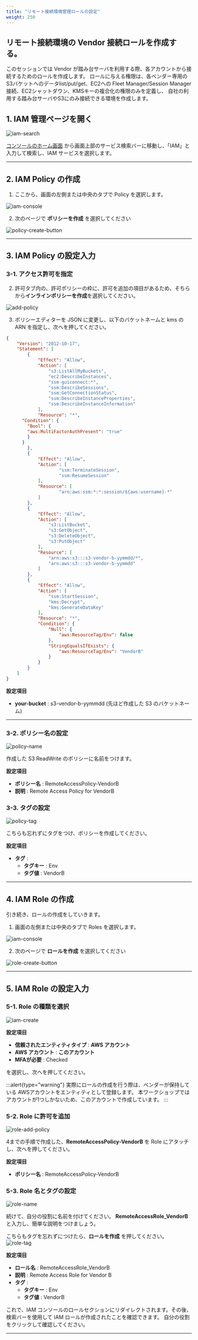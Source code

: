 ```yaml
---
title: "リモート接続環境管理ロールの設定"
weight: 250
---
```


## リモート接続環境の Vendor 接続ロールを作成する。

このセッションでは Vendor が踏み台サーバを利用する際、各アカウントから接続するためのロールを作成します。
ロールに与える権限は、各ベンダー専用のS3バケットへのデータlist/put/get、EC2への Fleet Manager/Session Manager 接続、EC2シャットダウン、KMSキーの複合化の権限のみを定義し、
自社の利用する踏み台サーバやS3にのみ接続できる環境を作成します。

## 1. IAM 管理ページを開く
![iam-search](/static/02_RemoteSettingHand/02_05_ConnectRole/iam_search.png)

[コンソールのホーム画面](https://console.aws.amazon.com/console) から画面上部のサービス検索バーに移動し、「IAM」と入力して検索し、IAM サービスを選択します。

---
## 2. IAM Policy の作成

1. ここから、画面の左側または中央のタブで Policy を選択します。

![iam-console](/static/02_RemoteSettingHand/02_05_ConnectRole/iam_console.png)

2. 次のページで **ポリシーを作成** を選択してください

![policy-create-button](/static/02_RemoteSettingHand/02_05_ConnectRole/policy_create_button.png)

---
## 3. IAM Policy の設定入力
### 3-1.  アクセス許可を指定

2. 許可タブ内の、許可ポリシーの枠に、許可を追加の項目があるため、そちらから**インラインポリシーを作成**を選択してください。

![add-policy](/static/02_RemoteSettingHand/02_05_ConnectRole/add_policy.png)

3. ポリシーエディターを JSON に変更し、以下のバケットネームと kms の ARN を指定し、次へを押してください。
```json
{
	"Version": "2012-10-17",
	"Statement": [
		{
			"Effect": "Allow",
			"Action": [
				"s3:ListAllMyBuckets",
				"ec2:DescribeInstances",
				"ssm-guiconnect:*",
				"ssm:DescribeSessions",
				"ssm:GetConnectionStatus",
				"ssm:DescribeInstanceProperties",
				"ssm:DescribeInstanceInformation"
			],
			"Resource": "*",
      "Condition": {
        "Bool": {
        "aws:MultiFactorAuthPresent": "true"
        }
      }
		},
		{
			"Effect": "Allow",
			"Action": [
					"ssm:TerminateSession",
					"ssm:ResumeSession"
			],
			"Resource": [
					"arn:aws:ssm:*:*:session/${aws:username}-*"
			]
		},
		{
			"Effect": "Allow",
			"Action": [
				"s3:ListBucket",
				"s3:GetObject",
				"s3:DeleteObject",
				"s3:PutObject"
			],
			"Resource": [
				"arn:aws:s3:::s3-vendor-b-yymmdd/*",
				"arn:aws:s3:::s3-vendor-b-yymmdd"
			]
		},
		{
			"Effect": "Allow",
			"Action": [
				"ssm:StartSession",
				"kms:Decrypt",
				"kms:GenerateDataKey"
			],
			"Resource": "*",
			"Condition": {
				"Null": {
					"aws:ResourceTag/Env": false
				},
				"StringEqualsIfExists": {
					"aws:ResourceTag/Env": "VendorB"
				}
			}
		}
	]
}
```

**設定項目**
- **your-bucket** : s3-vendor-b-yymmdd (先ほど作成した S3 のバケットネーム)

---
### 3-2. ポリシー名の設定

![policy-name](/static/02_RemoteSettingHand/02_05_ConnectRole/policy_name.png)

作成した S3 ReadWrite のポリシーに名前をつけます。

**設定項目**
- **ポリシー名** : RemoteAccessPolicy-VendorB
- **説明** : Remote Access Policy for VendorB

### 3-3. タグの設定

![policy-tag](/static/02_RemoteSettingHand/02_05_ConnectRole/policy_tag.png)

こちらも忘れずにタグをつけ、ポリシーを作成してください。

**設定項目**
- **タグ** :
  - **タグキー** : Env
  - **タグ値** : VendorB

---

## 4. IAM Role の作成

引き続き、ロールの作成をしていきます。

1. 画面の左側または中央のタブで Roles を選択します。

![iam-console](/static/02_RemoteSettingHand/02_05_ConnectRole/iam_console.png)

2. 次のページで **ロールを作成** を選択してください

![role-create-button](/static/02_RemoteSettingHand/02_05_ConnectRole/role_create_button.png)

---

## 5. IAM Role の設定入力
### 5-1. Role の種類を選択
![iam-create](/static/02_RemoteSettingHand/02_05_ConnectRole/iam_create.png)

**設定項目**
- **信頼されたエンティティタイプ** : **AWS アカウント** 
- **AWS アカウント** : **このアカウント**
- **MFAが必要** : Checked

を選択し、次へを押してください。

:::alert{type="warning"}
実際にロールの作成を行う際は、ベンダーが保持している AWSアカウントをエンティティとして登録します。
本ワークショップではアカウントが1つしかないため、このアカウントで作成しています。
:::

### 5-2. Role に許可を追加
![role-add-policy](/static/02_RemoteSettingHand/02_05_ConnectRole/role_add_policy.png)

4までの手順で作成した、**RemoteAccessPolicy-VendorB** を Role にアタッチし、次へを押してください。

**設定項目**
- **ポリシー名** :  RemoteAccessPolicy-VendorB

### 5-3. Role 名とタグの設定
![role-name](/static/02_RemoteSettingHand/02_05_ConnectRole/iam_role_name.png)

続けて、自分の役割に名前を付けてください。 
**RemoteAccessRole_VendorB** と入力し、簡単な説明をつけましょう。

こちらもタグを忘れずにつけたら、**ロールを作成** を押してください。
![role-tag](/static/02_RemoteSettingHand/02_05_ConnectRole/role_tag.png)

**設定項目**
- **ロール名** :  RemoteAccessRole_VendorB
- **説明** : Remote Access Role for Vendor B
- **タグ** :
  - **タグキー** : Env
  - **タグ値** : VendorB

これで、IAM コンソールのロールセクションにリダイレクトされます。その後、検索バーを使用して IAM ロールが作成されたことを確認できます。
自分の役割をクリックして確認してください。

---
